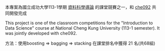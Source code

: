 本專案為國立成功大學113-1學期 [資料科學導論](https://class-qry.acad.ncku.edu.tw/syllabus/online_display.php?syear=0113&sem=1&co_no=F725000&class_code)  的課堂競賽之一，和 [che092](https://github.com/che092) 共同開發完成

This project is one of the classroom competitions for the "Introduction to Data Science" course at National Cheng Kung University (113-1 semester). It was jointly developed with che092.

方法：使用boosting => bagging => stacking
在課堂排名中獲得 21 名(共68組)

